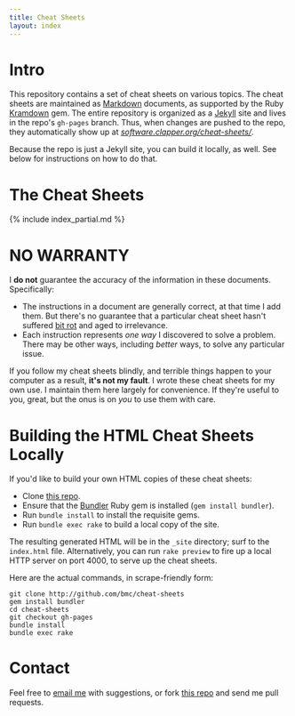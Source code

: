 ```yaml
---
title: Cheat Sheets
layout: index
---
```


# Intro

This repository contains a set of cheat sheets on various topics. The cheat
sheets are maintained as [Markdown][] documents, as supported by the Ruby
[Kramdown][] gem. The entire repository is organized as a [Jekyll][] site and
lives in the repo's `gh-pages` branch. Thus, when changes are pushed to
the repo, they automatically show up at
[_software.clapper.org/cheat-sheets/_][cheat-sheets].

Because the repo is just a Jekyll site, you can build it locally, as well.
See below for instructions on how to do that.

[Jekyll]: http://jekyllrb.com
[cheat-sheets]: http://software.clapper.org/cheat-sheets/

# The Cheat Sheets

{% include index_partial.md %}

# NO WARRANTY

I **do not** guarantee the accuracy of the information in these documents.
Specifically:

* The instructions in a document are generally correct, at that time I add
  them. But there's no guarantee that a particular cheat sheet hasn't suffered
  [bit rot][] and aged to irrelevance.
* Each instruction represents *one way* I discovered to solve a problem.
  There may be other ways, including *better* ways, to solve any particular
  issue.

If you follow my cheat sheets blindly, and terrible things happen to your
computer as a result, **it's not my fault**. I wrote these cheat sheets for
my own use. I maintain them here largely for convenience. If they're useful
to you, great, but the onus is on *you* to use them with care.

# Building the HTML Cheat Sheets Locally

If you'd like to build your own HTML copies of these cheat sheets:

* Clone [this repo][].
* Ensure that the [Bundler][] Ruby gem is installed (`gem install bundler`).
* Run `bundle install` to install the requisite gems.
* Run `bundle exec rake` to build a local copy of the site.

The resulting generated HTML will be in the `_site` directory; surf to the
`index.html` file. Alternatively, you can run `rake preview` to fire up a
local HTTP server on port 4000, to serve up the cheat sheets.

Here are the actual commands, in scrape-friendly form:

    git clone http://github.com/bmc/cheat-sheets
    gem install bundler
    cd cheat-sheets
    git checkout gh-pages
    bundle install
    bundle exec rake

# Contact

Feel free to [email me](mailto:bmc@clapper.org) with suggestions, or fork
[this repo][] and send me pull requests.

[this repo]: http://github.com/bmc/cheat-sheets
[Kramdown]: http://kramdown.rubyforge.org/
[Markdown]: http://kramdown.rubyforge.org/syntax.html
[Rake]: http://rake.rubyforge.org/
[bit rot]: http://www.jargon.net/jargonfile/b/bitrot.html
[bundler]: http://gembundler.com/
